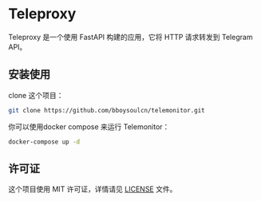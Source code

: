 # Teleproxy

Teleproxy 是一个使用 FastAPI 构建的应用，它将 HTTP 请求转发到 Telegram API。

## 安装使用

clone 这个项目：

```bash
git clone https://github.com/bboysoulcn/telemonitor.git
```

你可以使用docker compose 来运行 Telemonitor：

```bash
docker-compose up -d
```

## 许可证

这个项目使用 MIT 许可证，详情请见 [LICENSE](LICENSE) 文件。


